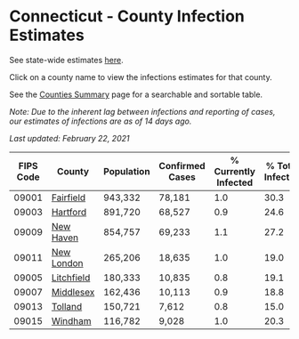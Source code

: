 # Connecticut - County Infection Estimates

See state-wide estimates [here](/infections/us-ct).

Click on a county name to view the infections estimates for that county.

See the [Counties Summary](/infections/summary-counties) page for a searchable and sortable table.

*Note: Due to the inherent lag between infections and reporting of cases, our estimates of infections are as of 14 days ago.*

*Last updated: February 22, 2021*

|   FIPS Code |                   County |   Population |   Confirmed Cases |   % Currently Infected |   % Total Infected |
|-------------|--------------------------|--------------|-------------------|------------------------|--------------------|
|       09001 |   [Fairfield](fairfield) |      943,332 |            78,181 |                    1.0 |               30.3 |
|       09003 |     [Hartford](hartford) |      891,720 |            68,527 |                    0.9 |               24.6 |
|       09009 |   [New Haven](new-haven) |      854,757 |            69,233 |                    1.1 |               27.2 |
|       09011 | [New London](new-london) |      265,206 |            18,635 |                    1.0 |               19.0 |
|       09005 | [Litchfield](litchfield) |      180,333 |            10,835 |                    0.8 |               19.1 |
|       09007 |   [Middlesex](middlesex) |      162,436 |            10,113 |                    0.9 |               18.8 |
|       09013 |       [Tolland](tolland) |      150,721 |             7,612 |                    0.8 |               15.0 |
|       09015 |       [Windham](windham) |      116,782 |             9,028 |                    1.0 |               20.3 |